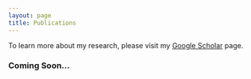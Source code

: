 ```yaml
---
layout: page
title: Publications
---
```


To learn more about my research, please visit my [Google Scholar](https://scholar.google.com/citations?user=N_i37NQAAAAJ&hl=en) page.

### Coming Soon...

